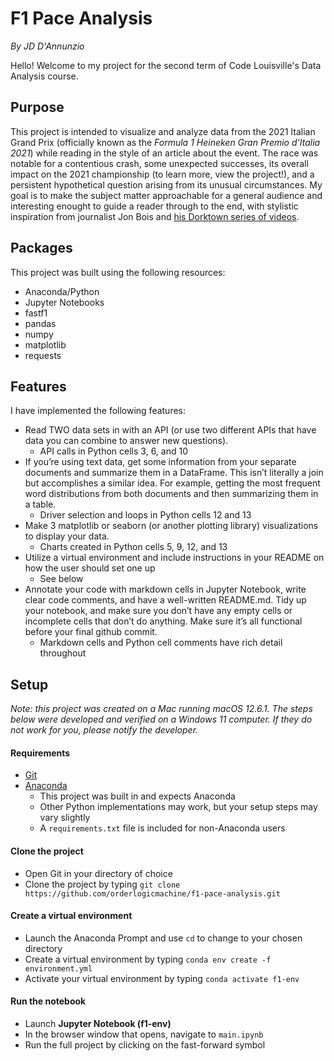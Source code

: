 # F1 Pace Analysis

*By JD D'Annunzio*

Hello! Welcome to my project for the second term of Code Louisville's Data Analysis course.

## Purpose

This project is intended to visualize and analyze data from the 2021 Italian Grand Prix (officially known as the *Formula 1 Heineken Gran Premio d'Italia 2021*) while reading in the style of an article about the event. The race was notable for a contentious crash, some unexpected successes, its overall impact on the 2021 championship (to learn more, view the project!), and a persistent hypothetical question arising from its unusual circumstances. My goal is to make the subject matter approachable for a general audience and interesting enought to guide a reader through to the end, with stylistic inspiration from journalist Jon Bois and [his Dorktown series of videos](https://www.youtube.com/playlist?list=PLUXSZMIiUfFTxGgtC_DSPolFqD7KlcZ17).

## Packages

This project was built using the following resources:
* Anaconda/Python
* Jupyter Notebooks
* fastf1
* pandas
* numpy
* matplotlib
* requests

## Features

I have implemented the following features:

* Read TWO data sets in with an API (or use two different APIs that have data you can combine to answer new questions).
    * API calls in Python cells 3, 6, and 10
* If you’re using text data, get some information from your separate documents and summarize them in a DataFrame. This isn’t literally a join but accomplishes a similar idea. For example, getting the most frequent word distributions from both documents and then summarizing them in a table.
    * Driver selection and loops in Python cells 12 and 13
* Make 3 matplotlib or seaborn (or another plotting library) visualizations to display your data.
    * Charts created in Python cells 5, 9, 12, and 13
* Utilize a virtual environment and include instructions in your README on how the user should set one up
    * See below
* Annotate your code with markdown cells in Jupyter Notebook, write clear code comments, and have a well-written README.md. Tidy up your notebook, and make sure you don’t have any empty cells or incomplete cells that don’t do anything. Make sure it’s all functional before your final github commit.
    * Markdown cells and Python cell comments have rich detail throughout

## Setup

*Note: this project was created on a Mac running macOS 12.6.1. The steps below were developed and verified on a Windows 11 computer. If they do not work for you, please notify the developer.*

#### Requirements
* [Git](https://git-scm.com/downloads)
* [Anaconda](https://www.anaconda.com/)
    * This project was built in and expects Anaconda
    * Other Python implementations may work, but your setup steps may vary slightly
    * A `requirements.txt` file is included for non-Anaconda users

#### Clone the project
* Open Git in your directory of choice
* Clone the project by typing `git clone https://github.com/orderlogicmachine/f1-pace-analysis.git`

#### Create a virtual environment
* Launch the Anaconda Prompt and use `cd` to change to your chosen directory
* Create a virtual environment by typing `conda env create -f environment.yml`
* Activate your virtual environment by typing `conda activate f1-env`
    
#### Run the notebook
* Launch **Jupyter Notebook (f1-env)**
* In the browser window that opens, navigate to `main.ipynb`
* Run the full project by clicking on the fast-forward symbol
